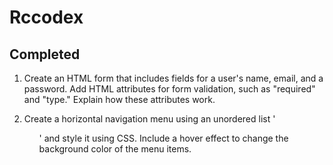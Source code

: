 # Rccodex


## Completed 
1. Create an HTML form that includes fields for a user's name, email, and a password. Add HTML attributes for form validation, such as "required" and "type." Explain how these attributes work.
   
2. Create a horizontal navigation menu using an unordered list '<ul>' and style it using CSS. Include a hover effect to change the background color of the menu items.

